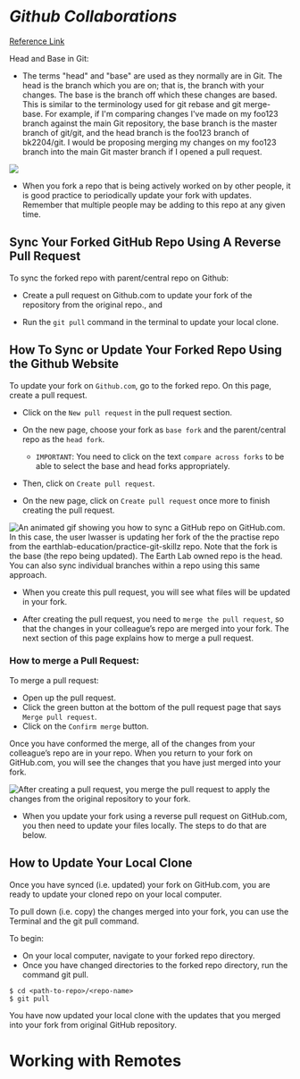 # ***Github Collaborations***

[Reference Link](https://www.earthdatascience.org/courses/intro-to-earth-data-science/git-github/github-collaboration/update-github-repositories-with-changes-by-others/)


Head and Base in Git:

- The terms "head" and "base" are used as they normally are in Git. The head is the branch which you are on; that is, the branch with your changes. The base is the branch off which these changes are based. This is similar to the terminology used for git rebase and git merge-base.
For example, if I'm comparing changes I've made on my foo123 branch against the main Git repository, the base branch is the master branch of git/git, and the head branch is the foo123 branch of bk2204/git. I would be proposing merging my changes on my foo123 branch into the main Git master branch if I opened a pull request.




![](https://www.earthdatascience.org/images/earth-analytics/git-version-control/git-fork-clone-flow.png)

- When you fork a repo that is being actively worked on by other people, it is good practice to periodically update your fork with updates. Remember that multiple people may be adding to this repo at any given time.


## Sync Your Forked GitHub Repo Using A Reverse Pull Request

To sync the forked repo with parent/central repo on Github:

- Create a pull request on Github.com to update your fork of the repository from the original repo., and

- Run the `git pull` command in the terminal to update your local clone.


## How To Sync or Update Your Forked Repo Using the Github Website

To update your fork on `Github.com`, go to the forked repo. On this page, create a pull request.

- Click on the `New pull request` in the pull request section. 
- On the new page, choose your fork as `base fork` and the parent/central repo as the `head fork`.
    + `IMPORTANT`: You need to click on the text `compare across forks` to be able to select the base and head forks appropriately.

- Then, click on `Create pull request`.
- On the new page, click on `Create pull request` once more to finish creating the pull request.

![An animated gif showing you how to sync a GitHub repo on GitHub.com. In this case, the user lwasser is updating her fork of the the practise repo from the earthlab-education/practice-git-skillz repo. Note that the fork is the base (the repo being updated). The Earth Lab owned repo is the head. You can also sync individual branches within a repo using this same approach.
](https://www.earthdatascience.org/images/earth-analytics/git-version-control/git-reverse-pr-demo.gif)


- When you create this pull request, you will see what files will be updated in your fork.

- After creating the pull request, you need to `merge the pull request`, so that the changes in your colleague’s repo are merged into your fork. The next section of this page explains how to merge a pull request.

### How to merge a Pull Request:

To merge a pull request:
- Open up the pull request.
- Click the green button at the bottom of the pull request page that says `Merge pull request`.
- Click on the `Confirm merge` button.

Once you have conformed the merge, all of the changes from your colleague’s repo are in your repo. When you return to your fork on GitHub.com, you will see the changes that you have just merged into your fork.

![After creating a pull request, you merge the pull request to apply the changes from the original repository to your fork.
](https://www.earthdatascience.org/images/earth-analytics/git-version-control/github-merge-reverse-pull-request.gif)



* When you update your fork using a reverse pull request on GitHub.com, you then need to update your files locally. The steps to do that are below.



## How to Update Your Local Clone

Once you have synced (i.e. updated) your fork on GitHub.com, you are ready to update your cloned repo on your local computer.

To pull down (i.e. copy) the changes merged into your fork, you can use the Terminal and the git pull command.

To begin:

- On your local computer, navigate to your forked repo directory.
- Once you have changed directories to the forked repo directory, run the command git pull.

```git
$ cd <path-to-repo>/<repo-name>
$ git pull
```

You have now updated your local clone with the updates that you merged into your fork from original GitHub repository.


# Working with Remotes




































